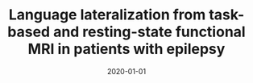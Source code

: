 ---
title: "Language lateralization from task-based and resting-state functional MRI in patients with epilepsy"
date: 2020-01-01
authors_string: Rolinski R, You X, Gonzalez-Castillo J, Norato G, Reynolds RC, Inati SK, Theodore WH
authors:
   - Rolinski R
   - You X
   - Gonzalez-Castillo J
   - Norato G
   - Reynolds RC
   - Inati SK
   - Theodore WH
author_ids:
   - javier_gonzalez-castillo
journal: 'Human Brain Mapping'
volume: 
issue: 
pages: 
book_title: ''
publisher: ''
abstract: ''
project_id: 
paper_url: 
doi: 
data_loc: ''
code_loc: ''
file: '/assets/publications//assets/publications/'
file_name: '/assets/publications/'
type: journal_article
pub_str: ' (2020) Human Brain Mapping '
layout: publication 
---